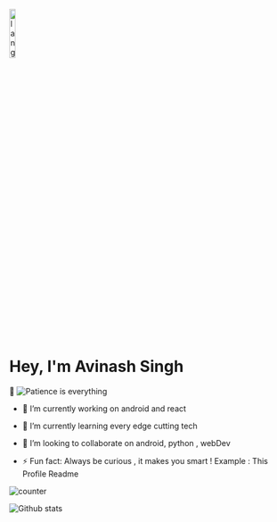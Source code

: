<p align="left"><img width=15%" src="https://github.com/alansmathew/alansmathew/raw/master/lang.gif" alt="lang image here" /></p>

<h1>Hey, I'm Avinash Singh</h1> 👋 

<img src="https://images.pexels.com/photos/1448762/pexels-photo-1448762.jpeg?auto=compress&cs=tinysrgb&dpr=1&w=500" alt="Patience is everything"/>
  

- 🔭 I’m currently working on android and react
- 🌱 I’m currently learning every edge cutting tech
- 👯 I’m looking to collaborate on android, python , webDev



- ⚡ Fun fact: Always be curious , it makes you smart ! Example : This Profile Readme

![counter](https://ensx7b3qc6tn5x9.m.pipedream.net)




![Github stats](https://github-readme-stats.vercel.app/api?username=SingAvi)



